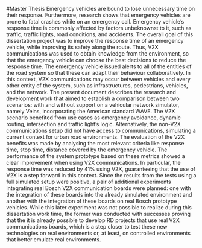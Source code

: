 #Master Thesis
Emergency vehicles are bound to lose unnecessary time on their response. Furthermore,
research shows that emergency vehicles are prone to fatal crashes while on an emergency
call. Emergency vehicle’s response time is commonly affected by factors unbeknownst to it,
such as traffic, traffic lights, road conditions, and accidents.
The overall goal of this dissertation project was to improve the response time of an emergency
vehicle, while improving its safety along the route. Thus, V2X communications was
used to obtain knowledge from the environment, so that the emergency vehicle can choose
the best decisions to reduce the response time. The emergency vehicle issued alerts to all
of the entities of the road system so that these can adapt their behaviour collaboratively. In
this context, V2X communications may occur between vehicles and every other entity of the
system, such as infrastructures, pedestrians, vehicles, and the network.
The present document describes the research and development work that aimed to establish
a comparison between two scenarios: with and without support on a vehicular network
simulator, namely Veins, incorporating the American standard WAVE. The V2X scenario
benefited from use cases as emergency avoidance, dynamic routing, intersection and traffic
light’s logic. Alternatively, the non-V2X communications setup did not have access to communications,
simulating a current context for urban road environments. The evaluation of
the V2X benefits was made by analysing the most relevant criteria like response time, stop
time, distance covered by the emergency vehicle.
The performance of the system prototype based on these metrics showed a clear improvement
when using V2X communications. In particular, the response time was reduced by
41% using V2X, guaranteeing that the use of V2X is a step forward in this context. Since
the results from the tests using a full simulated setup were positive, a pair of additional
experiments integrating real Bosch V2X communication boards were planned: one with the
integration of these boards into the already simulated environment and another with the integration
of these boards on real Bosch prototype vehicles. While this later experiment was
not possible to realize during this dissertation work time, the former was conducted with
successes proving that the it is already possible to develop RD projects that use real V2X
communications boards, which is a step closer to test these new technologies on real environments
or, at least, on controlled environments that better emulate real environments.
